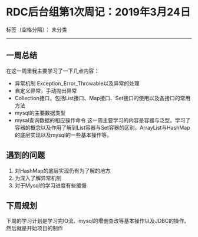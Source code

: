 ﻿# RDC后台组第1次周记：2019年3月24日


标签（空格分隔）： 未分类

---
## 一周总结
在这一周里我主要学习了一下几点内容：
* 异常机制 Exception_Error_Throwable以及异常的处理
* 自定义异常，手动抛出异常
* Collection接口，包括List接口、Map接口、Set接口的使用以及各接口的常用方法
* mysql的主要数据类型
* mysal查询数据的相应操作命令
这一周主要学习的内容是容器与泛型。学习了容器的概念以及作用了解到List容器与Set容器的区别，ArrayList与HashMap的底层实现以及mysql的一些基本操作等。

## 遇到的问题
  1. 对HashMap的底层实现仍有为了解的地方
  2. 为深入了解异常机制
  3. 对于Mysql的学习进度有些缓慢

## 下周规划
下周的学习计划是学习完IO流、mysql的增删查改等基本操作以及JDBC的操作。然后就是开始项目的制作


